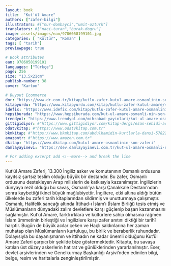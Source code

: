 ```yaml
---
layout: book
title:  "Kut'ül Amare"
authors: ["zafer-bilgi"]
illustrators: #["nur-dombayci","umit-ozturk"]
translators: #["naci-turan","burak-dogru"]
image: assets/images/ean/9786058199101.jpg
categories: [ "Kültür", "Roman" ]
tags: [ "tarih"]
previewpage: true

# Book attributes
ean: 9786058199101
languages: ["Türkçe"]
page: 256
size: "13,5x21cm"
publish-number: 38
cover: "Karton"

# Buyout Ecommerce
dnr: "https://www.dr.com.tr/kitap/kutlu-zafer-kutul-amare-osmanlinin-son-zaferi/arastirma-tarih/tarih/osmanli-tarihi/urunno=0001742108001"
kitapyurdu: "https://www.kitapyurdu.com/kitap/kutlu-zafer-kutul-amare/449343.html"
idefix: "https://www.idefix.com/kitap/kutlu-zafer-kutul-amare-osmanlinin-son-zaferi/arastirma-tarih/tarih/osmanli-tarihi/urunno=0001742108001"
hepsiburada: "https://www.hepsiburada.com/kut-ul-amare-osmanli-nin-son-zaferi-p-HBV00000GTCCA"
trendyol: "https://www.trendyol.com/mihrabad-yayinlari/kut-ul-amare-osmanli-nin-son-zaferi-p-189755808"
gittigidiyor: #"https://www.gittigidiyor.com/kitap-dergi/ezan-sehidi-adnan-menderes_pdp_732728793"
odatvkitap: #"https://www.odatvkitap.com.tr"
bkmkitap: #"https://www.bkmkitap.com/abdulhamidin-kurtlarla-dansi-578226"
amazontr: #"https://www.amazon.com.tr"
dkitap: "https://www.dkitap.com/kutul-amare-osmanlinin-son-zaferi"
damlayayinevi: "https://dev.damlayayinevi.com.tr/kut-ul-amare-osmanli-nin-son-zaferi"

# For adding excerpt add <!--more--> and break the line
---
```

Kut’ül Amare Zaferi, 13.300 İngiliz asker ve komutanının Osmanlı ordusuna kayıtsız şartsız teslim olduğu büyük bir destandır.
Bu zafer, Osmanlı ordusunu destekleyen Arap milislerin de katkısıyla kazanılmıştır. İngilizlerin dünyaya rezil olduğu bu savaş, Osmanlı’ya
karşı Çanakkale Destanı’ndan sonra kaybettiği ikinci büyük mağlubiyettir. İngiltere, etki altına aldığı bütün ülkelerde bu zaferi
tarih kitaplarından sildirmiş ve unutturmaya çalışmıştır. Osmanlı, Halifelik sancağı altında İttihad-ı İslam’ı (İslam Birliği)
tesis etmiş ve Müslümanların dünyadaki zalim devletlere karşı güçlenip başarı kazanmasını sağlamıştır.
Kut’ül Amare, farklı ırklara ve kültürlere sahip olmasına rağmen İslam ümmetinin birleştiği ve İngilizlere karşı zafer anıtını diktiği
bir tarihî harptir. Bugün de büyük acılar çeken ve Haçlı saldırılarına her zaman muhatap olan Müslümanların kurtuluşu, bu birlik ve
beraberlik ruhundadır. Dolayısıyla bu dayanışmanın ve ittihadın ne kadar önemli olduğunu Kut’ül Amare Zaferi çarpıcı bir şekilde
bize göstermektedir.
Kitapta, bu savaşa katılan üst düzey askerlerin hatırat ve günlüklerinden yararlanılmıştır. Eser, devlet arşivlerinden ve
Genelkurmay Başkanlığı Arşivi’nden edinilen bilgi, belge, resim ve haritalarla zenginleştirilmiştir.
<!--more--> 